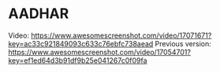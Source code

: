 # AADHAR
Video: https://www.awesomescreenshot.com/video/17071671?key=ac33c921849093c633c76ebfc738aead
Previous version: https://www.awesomescreenshot.com/video/17054701?key=ef1ed64d3b91df9b25e041267c0f09fa
